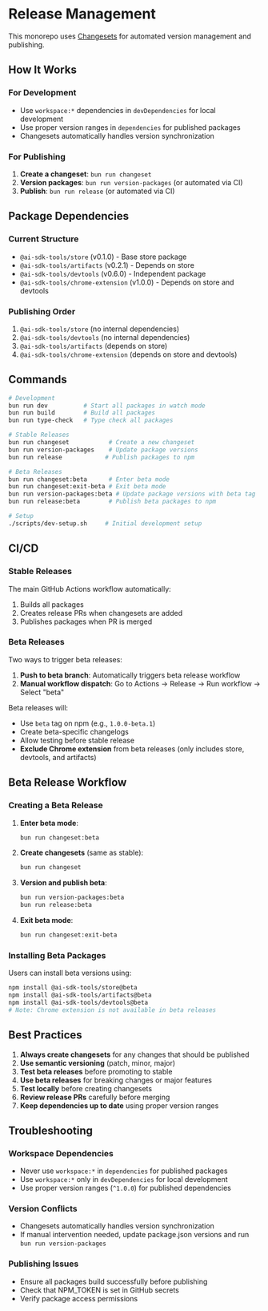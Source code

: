# Release Management

This monorepo uses [Changesets](https://github.com/changesets/changesets) for automated version management and publishing.

## How It Works

### For Development
- Use `workspace:*` dependencies in `devDependencies` for local development
- Use proper version ranges in `dependencies` for published packages
- Changesets automatically handles version synchronization

### For Publishing
1. **Create a changeset**: `bun run changeset`
2. **Version packages**: `bun run version-packages` (or automated via CI)
3. **Publish**: `bun run release` (or automated via CI)

## Package Dependencies

### Current Structure
- `@ai-sdk-tools/store` (v0.1.0) - Base store package
- `@ai-sdk-tools/artifacts` (v0.2.1) - Depends on store
- `@ai-sdk-tools/devtools` (v0.6.0) - Independent package
- `@ai-sdk-tools/chrome-extension` (v1.0.0) - Depends on store and devtools

### Publishing Order
1. `@ai-sdk-tools/store` (no internal dependencies)
2. `@ai-sdk-tools/devtools` (no internal dependencies)
3. `@ai-sdk-tools/artifacts` (depends on store)
4. `@ai-sdk-tools/chrome-extension` (depends on store and devtools)

## Commands

```bash
# Development
bun run dev          # Start all packages in watch mode
bun run build        # Build all packages
bun run type-check   # Type check all packages

# Stable Releases
bun run changeset           # Create a new changeset
bun run version-packages    # Update package versions
bun run release            # Publish packages to npm

# Beta Releases
bun run changeset:beta      # Enter beta mode
bun run changeset:exit-beta # Exit beta mode
bun run version-packages:beta # Update package versions with beta tag
bun run release:beta        # Publish beta packages to npm

# Setup
./scripts/dev-setup.sh     # Initial development setup
```

## CI/CD

### Stable Releases
The main GitHub Actions workflow automatically:
1. Builds all packages
2. Creates release PRs when changesets are added
3. Publishes packages when PR is merged

### Beta Releases
Two ways to trigger beta releases:

1. **Push to beta branch**: Automatically triggers beta release workflow
2. **Manual workflow dispatch**: Go to Actions → Release → Run workflow → Select "beta"

Beta releases will:
- Use `beta` tag on npm (e.g., `1.0.0-beta.1`)
- Create beta-specific changelogs
- Allow testing before stable release
- **Exclude Chrome extension** from beta releases (only includes store, devtools, and artifacts)

## Beta Release Workflow

### Creating a Beta Release

1. **Enter beta mode**:
   ```bash
   bun run changeset:beta
   ```

2. **Create changesets** (same as stable):
   ```bash
   bun run changeset
   ```

3. **Version and publish beta**:
   ```bash
   bun run version-packages:beta
   bun run release:beta
   ```

4. **Exit beta mode**:
   ```bash
   bun run changeset:exit-beta
   ```

### Installing Beta Packages

Users can install beta versions using:
```bash
npm install @ai-sdk-tools/store@beta
npm install @ai-sdk-tools/artifacts@beta
npm install @ai-sdk-tools/devtools@beta
# Note: Chrome extension is not available in beta releases
```

## Best Practices

1. **Always create changesets** for any changes that should be published
2. **Use semantic versioning** (patch, minor, major)
3. **Test beta releases** before promoting to stable
4. **Use beta releases** for breaking changes or major features
5. **Test locally** before creating changesets
6. **Review release PRs** carefully before merging
7. **Keep dependencies up to date** using proper version ranges

## Troubleshooting

### Workspace Dependencies
- Never use `workspace:*` in `dependencies` for published packages
- Use `workspace:*` only in `devDependencies` for local development
- Use proper version ranges (`^1.0.0`) for published dependencies

### Version Conflicts
- Changesets automatically handles version synchronization
- If manual intervention needed, update package.json versions and run `bun run version-packages`

### Publishing Issues
- Ensure all packages build successfully before publishing
- Check that NPM_TOKEN is set in GitHub secrets
- Verify package access permissions
